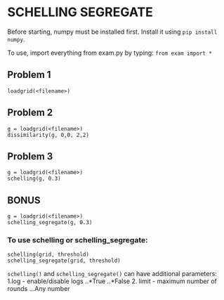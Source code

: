 # SCHELLING SEGREGATE

Before starting, numpy must be installed first. Install it using `pip install numpy`. 

To use, import everything from exam.py by typing:
`from exam import *`

## Problem 1
```
loadgrid(<filename>) 
```

## Problem 2
```
g = loadgrid(<filename>) 
dissimilarity(g, 0,0, 2,2)
```

## Problem 3
```
g = loadgrid(<filename>) 
schelling(g, 0.3)
```

## BONUS 
```
g = loadgrid(<filename>) 
schelling_segregate(g, 0.3)
```

### To use schelling or schelling_segregate:
```
schelling(grid, threshold)
schelling_segregate(grid, threshold)
```
`schelling()` and `schelling_segregate()` can have additional parameters:
1.log - enable/disable logs
..*True
..*False
2. limit - maximum number of rounds
...Any number 
